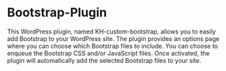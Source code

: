 # Bootstrap-Plugin

This WordPress plugin, named KH-custom-bootstrap, allows you to easily add Bootstrap to your WordPress site. The plugin provides an options page where you can choose which Bootstrap files to include. You can choose to enqueue the Bootstrap CSS and/or JavaScript files. Once activated, the plugin will automatically add the selected Bootstrap files to your site.

